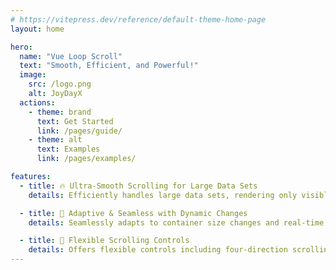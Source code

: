 ```yaml
---
# https://vitepress.dev/reference/default-theme-home-page
layout: home

hero:
  name: "Vue Loop Scroll"
  text: "Smooth, Efficient, and Powerful!"
  image:
    src: /logo.png
    alt: JoyDayX
  actions:
    - theme: brand
      text: Get Started
      link: /pages/guide/
    - theme: alt
      text: Examples
      link: /pages/examples/

features:
  - title: 🔥 Ultra-Smooth Scrolling for Large Data Sets
    details: Efficiently handles large data sets, rendering only visible content for smooth performance.

  - title: 🌟 Adaptive & Seamless with Dynamic Changes
    details: Seamlessly adapts to container size changes and real-time data updates, ensuring a consistently smooth scrolling experience.

  - title: 🔧 Flexible Scrolling Controls
    details: Offers flexible controls including four-direction scrolling, Item-based & Page-based Pause, speed adjustments, and hover interactions.
---
```

